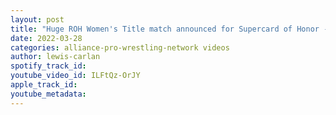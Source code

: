 ```yaml
---
layout: post
title: "Huge ROH Women's Title match announced for Supercard of Honor - Winner to face Deonna Purrazzo"
date: 2022-03-28
categories: alliance-pro-wrestling-network videos
author: lewis-carlan
spotify_track_id: 
youtube_video_id: ILFtQz-OrJY
apple_track_id: 
youtube_metadata: 
---
```

